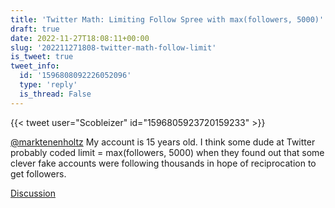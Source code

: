 ```yaml
---
title: 'Twitter Math: Limiting Follow Spree with max(followers, 5000)'
draft: true
date: 2022-11-27T18:08:11+00:00
slug: '202211271808-twitter-math-follow-limit'
is_tweet: true
tweet_info:
  id: '1596808092226052096'
  type: 'reply'
  is_thread: False
---
```




{{< tweet user="Scobleizer" id="1596805923720159233" >}}

[@marktenenholtz](https://x.com/marktenenholtz) My account is 15 years old. I think some dude at Twitter probably coded limit = max(followers, 5000) when they found out that some clever fake accounts were following thousands in hope of reciprocation to get followers.

[Discussion](https://x.com/sytelus/status/1596808092226052096)
